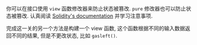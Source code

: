 你可以在接口使用 `view` 函数修改器来防止状态被篡改. `pure` 修改器也可以防止状态被篡改.
认真阅读 [Solidity's documentation](http://solidity.readthedocs.io/en/develop/contracts.html#view-functions) 并学习注意事项.

完成这一关的另一个方法是构建一个 view 函数, 这个函数根据不同的输入数据返回不同的结果, 但是不更改状态, 比如 `gasleft()`.
